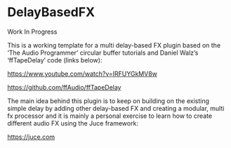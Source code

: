 # DelayBasedFX

Work In Progress 

This is a working template for a multi delay-based FX plugin based on the ‘The Audio Programmer’ circular buffer tutorials and Daniel Walz’s ‘ffTapeDelay’ code (links below):

https://www.youtube.com/watch?v=IRFUYGkMV8w

https://github.com/ffAudio/ffTapeDelay

The main idea behind this plugin is to keep on building on the existing simple delay by adding other delay-based FX and creating a modular, multi fx processor and it is mainly a personal exercise to learn how to create different audio FX using the Juce framework:

https://juce.com

